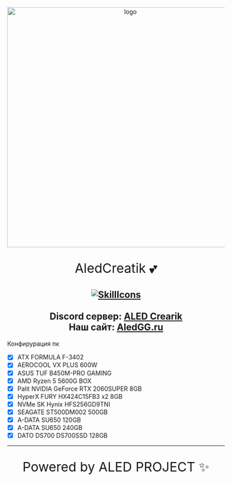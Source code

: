 <div id="logo" align="center">
<img src="https://i.imgur.com/hiZVAD2.png" alt="logo" style="width:555px;height:auto"> 
  
<p align="center" style="font-size:30px">AledCreatik 💕</p>
  
<a href="#">![SkillIcons](https://skillicons.dev/icons?i=js,nodejs,java,py,html,css,heroku,mongodb,vscode,discord)</a><br><br>
Discord сервер: [ALED Crearik](https://discord.gg/5BM4XD3qxM)<br>
Наш сайт: [AledGG.ru](https://aledproject.github.io)
---

  
  <div align="left">Конфирурация пк</div>  
<div align="left">
  
- [x] ATX FORMULA F-3402
- [x] AEROCOOL VX PLUS 600W
- [x] ASUS TUF B450M-PRO GAMING
- [x] AMD Ryzen 5 5600G BOX
- [x] Palit NVIDIA GeForce RTX 2060SUPER 8GB
- [x] HyperX FURY HX424C15FB3 x2 8GB
- [x] NVMe SK Hynix HFS256GD9TNI
- [x] SEAGATE ST500DM002 500GB
- [x] A-DATA SU650 120GB
- [x] A-DATA SU650 240GB
- [x] DATO DS700 DS700SSD 128GB
</div>

---

<p align="center" style="font-size:30px">Powered by ALED PROJECT ✨</p>
